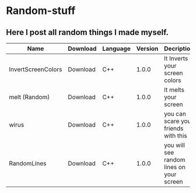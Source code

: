 # Random-stuff

## Here I post all random things I made myself.

| Name  | Download  | Language  | Version  | Decription  |
| ------------- | ------------- | ------------- | ------------- | ------------- |
| InvertScreenColors  | Download  | C++  | 1.0.0  | It Inverts your screen colors  |
| melt (Random)  | Download  | C++  | 1.0.0  | It melts your screen  |
| wirus  | Download  | C++  | 1.0.0  | you can scare your friends with this  | 
| RandomLines  | Download  | C++  | 1.0.0  | you will see random lines on your screen  |
